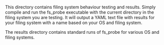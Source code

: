 This directory contains filing system behaviour testing and results.
Simply compile and run the fs_probe executable with the current directory
in the filing system you are testing. It will output a YAML text file
with results for your filing system with a name based on your OS and
filing system.

The results directory contains standard runs of fs_probe for various
OS and filing systems.
